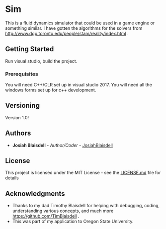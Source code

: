 # Sim

This is a fluid dynamics simulator that could be used in a game engine or something similar. I have gotten the algorithms for the solvers from http://www.dgp.toronto.edu/people/stam/reality/index.html .

## Getting Started

Run visual studio, build the project.

### Prerequisites

You will need C++/CLR set up in visual studio 2017. You will need all the windows forms set up for c++ development.

## Versioning

Version 1.0!

## Authors

* **Josiah Blaisdell** - *Author/Coder* - [JosiahBlaisdell](https://github.com/josiahblaisdell)

## License

This project is licensed under the MIT License - see the [LICENSE.md](LICENSE.md) file for details

## Acknowledgments

* Thanks to my dad Timothy Blaisdell for helping with debugging, coding, understanding various concepts, and much more https://github.com/TimBlaisdell .
* This was part of my application to Oregon State University.
